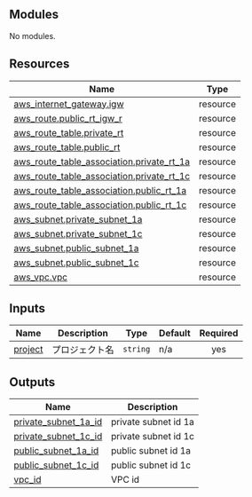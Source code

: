 <!-- BEGIN_TF_DOCS -->
## Modules

No modules.

## Resources

| Name | Type |
|------|------|
| [aws_internet_gateway.igw](https://registry.terraform.io/providers/hashicorp/aws/latest/docs/resources/internet_gateway) | resource |
| [aws_route.public_rt_igw_r](https://registry.terraform.io/providers/hashicorp/aws/latest/docs/resources/route) | resource |
| [aws_route_table.private_rt](https://registry.terraform.io/providers/hashicorp/aws/latest/docs/resources/route_table) | resource |
| [aws_route_table.public_rt](https://registry.terraform.io/providers/hashicorp/aws/latest/docs/resources/route_table) | resource |
| [aws_route_table_association.private_rt_1a](https://registry.terraform.io/providers/hashicorp/aws/latest/docs/resources/route_table_association) | resource |
| [aws_route_table_association.private_rt_1c](https://registry.terraform.io/providers/hashicorp/aws/latest/docs/resources/route_table_association) | resource |
| [aws_route_table_association.public_rt_1a](https://registry.terraform.io/providers/hashicorp/aws/latest/docs/resources/route_table_association) | resource |
| [aws_route_table_association.public_rt_1c](https://registry.terraform.io/providers/hashicorp/aws/latest/docs/resources/route_table_association) | resource |
| [aws_subnet.private_subnet_1a](https://registry.terraform.io/providers/hashicorp/aws/latest/docs/resources/subnet) | resource |
| [aws_subnet.private_subnet_1c](https://registry.terraform.io/providers/hashicorp/aws/latest/docs/resources/subnet) | resource |
| [aws_subnet.public_subnet_1a](https://registry.terraform.io/providers/hashicorp/aws/latest/docs/resources/subnet) | resource |
| [aws_subnet.public_subnet_1c](https://registry.terraform.io/providers/hashicorp/aws/latest/docs/resources/subnet) | resource |
| [aws_vpc.vpc](https://registry.terraform.io/providers/hashicorp/aws/latest/docs/resources/vpc) | resource |

## Inputs

| Name | Description | Type | Default | Required |
|------|-------------|------|---------|:--------:|
| <a name="input_project"></a> [project](#input_project) | プロジェクト名 | `string` | n/a | yes |

## Outputs

| Name | Description |
|------|-------------|
| <a name="output_private_subnet_1a_id"></a> [private_subnet_1a_id](#output_private_subnet_1a_id) | private subnet id 1a |
| <a name="output_private_subnet_1c_id"></a> [private_subnet_1c_id](#output_private_subnet_1c_id) | private subnet id 1c |
| <a name="output_public_subnet_1a_id"></a> [public_subnet_1a_id](#output_public_subnet_1a_id) | public subnet id 1a |
| <a name="output_public_subnet_1c_id"></a> [public_subnet_1c_id](#output_public_subnet_1c_id) | public subnet id 1c |
| <a name="output_vpc_id"></a> [vpc_id](#output_vpc_id) | VPC id |
<!-- END_TF_DOCS -->